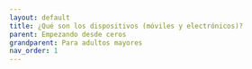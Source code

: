 ```yaml
---
layout: default
title: ¿Qué son los dispositivos (móviles y electrónicos)?
parent: Empezando desde ceros
grandparent: Para adultos mayores
nav_order: 1
---
```

